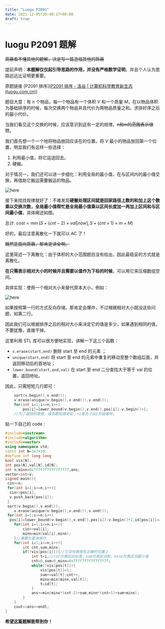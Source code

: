 ```yaml
---
title: "Luogu P2091"
date: 2021-12-05T20:40:17+08:00
draft: true
---
```


# luogu P2091 题解

~~蒟蒻看不懂其他的题解，决定写一篇造福其他的蒟蒻~~

提前声明：**本题解仅仅起引导思路的作用，并没有严格数学证明**，并且个人认为思路远远比证明更重要。

原题链接 [P2091 排序]([P2091 排序 - 洛谷 | 计算机科学教育新生态 (luogu.com.cn)](https://www.luogu.com.cn/problem/P2091))

题目大意：有 $n$ 个物品，每一个物品有一个体积 $V$ 和一个质量 $M$，在以物品体积为基础排序的时候，每次交换两个物品并且代价为两物品质量之和。求排好序之后的最小代价。

当我们看见这个交换的时候，应该意识到这有一定的规律。~~n和m的范围表示很赞~~。

我们首先想一个一个地将物品放回应该在的位置。将 $V$ 最小的物品放回第一个位置，明显我们有这样一些选择：

1. 利用最小值，将它运送回去。
2. 硬搬。

对于情况一，我们还可以进一步细化：利用全局的最小值，在与区间内的最小值交换，再借助它搬运需要搬运的物品。

![here](https://cdn.luogu.com.cn/upload/image_hosting/anm29yyl.png)

接下来找找规律就好了：不难发现**硬搬处理区间就是回家路径上数的和加上这个数乘以交换次数，全局最小值帮忙是全局最小值乘以区间长度加一再加上区间和与区间最小值**，具体阐述如图。

总计: $cost=\min(S+(cnt-2) \times val[now],S+(cnt+1) \times m+M)$

好的，最后注意离散化一下就可以 AC 了！

~~既然是面向蒟蒻，那肯定讲全啊。~~

这里简述一下离散化：由于体积的大小范围题目没有给出，因此最稳妥的方式就是离散化。

**在只需表示相对大小的时候并且需要以值作为下标的时候**，可以用它来压缩数组空间。

具体实现：使用一个相对大小来替代原本大小，例如：

![here](https://cdn.luogu.com.cn/upload/image_hosting/4df2i6fa.png)

如果按照第一行的方式反向存储，那肯定会爆炸，不过根据相对大小就没这些问题，如第二行。

因此我们可以根据排序之后的相对大小来决定它的值是多少，如果遇到相同的值，不要犹豫，直接干掉。

这里利用 STL 库可以很方便地实现，讲解一下这三个函数：

- `s.erase(start,end)` 删除 start 至 end 的元素 ；
- `unique(start,end)` 将 start 至 end 的元素中重复的移动至整个数组后面，并返回移动后的首地址；
- `lower_bound(start,end,val)`  在 start 至 end 二分查找大于等于 val 的位置，返回地址。

因此，只需短短几行即可：

```cpp
    sort(v.begin(),v.end());
    v.erase(unique(v.begin(),v.end()),v.end());
    for(int i=1;i<=n;i++)
        pos[i]=lower_bound(v.begin(),v.end(),pos[i])-v.begin()+1;
    //为了返回的是值，减去数组首地址；+1是为了从1开始编号。
```

贴一下自己的 code :

```cpp
#include<iostream>
#include<algorithm>
#include<vector>
using namespace std;
const int N=1e7+10;
#define int long long
bool vis[N];
int pos[N],val[N],id[N];
int n,minn=0x7f7f7f7f7f7f7f7f,ans;
vector<int>v;
signed main(){
 cin>>n;
 for(int i=1;i<=n;i++){
  cin>>pos[i];
  v.push_back(pos[i]);
 }
 sort(v.begin(),v.end());
    v.erase(unique(v.begin(),v.end()),v.end());
 for(int i=1;i<=n;i++)
  pos[i]=lower_bound(v.begin(),v.end(),pos[i])-v.begin()+1,id[pos[i]]=i;
    for(int i=1;i<=n;i++){
        cin>>val[i];
        minn=min(val[i],minn);
    }//离散化基本操作
    for(int i=1;i<=n;i++){
        int cnt,sum,minx;
        if(!vis[pos[i]]){//它没有被放在正确的位置上
            int t=i;//cnt代表区间长度，sum代表区间和，minx代表区间最小值
            cnt=0,sum=0,minx=0x7f7f7f7f7f7f7f7f;
            while(!vis[pos[t]]){
                vis[pos[t]]=1;
                sum+=val[t];cnt++;
                minx=min(minx,val[t]);
                t=id[t];
            }
            ans+=min(minx*(cnt-2)+sum,minn*(cnt+1)+sum+minx);
        }
    }
    cout<<ans<<endl;
}
```

**希望这篇题解能帮到你！**
